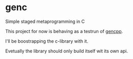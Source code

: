# genc
Simple staged metaprogramming in C

This project for now is behaving as a testrun of [gencpp](https://github.com/Ed94/gencpp).

I'll be boostrapping the c-library with it.

Evetually the library should only build itself wit its own api.
